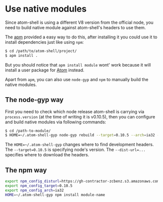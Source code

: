 # Use native modules

Since atom-shell is using a different V8 version from the official node, you
need to build native module against atom-shell's headers to use them.

The [apm](https://github.com/atom/apm) provided a easy way to do this, after
installing it you could use it to install dependencies just like using `npm`:

```bash
$ cd /path/to/atom-shell/project/
$ apm install .
```

But you should notice that `apm install module` wont' work because it will
install a user package for [Atom](https://github.com/atom/atom) instead.

Apart from `apm`, you can also use `node-gyp` and `npm` to manually build the
native modules.

## The node-gyp way

First you need to check which node release atom-shell is carrying via
`process.version` (at the time of writing it is v0.10.5), then you can
configure and build native modules via following commands:

```bash
$ cd /path-to-module/
$ HOME=~/.atom-shell-gyp node-gyp rebuild --target=0.10.5 --arch=ia32 --dist-url=https://gh-contractor-zcbenz.s3.amazonaws.com/atom-shell/dist
```

The `HOME=~/.atom-shell-gyp` changes where to find development headers. The
`--target=0.10.5` is specifying node's version. The `--dist-url=...` specifies
where to download the headers.

## The npm way

```bash
export npm_config_disturl=https://gh-contractor-zcbenz.s3.amazonaws.com/atom-shell/dist
export npm_config_target=0.10.5
export npm_config_arch=ia32
HOME=~/.atom-shell-gyp npm install module-name
```
